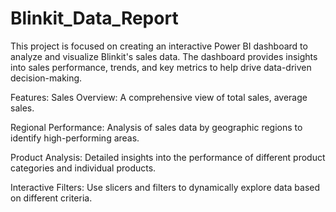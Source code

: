 # Blinkit_Data_Report
This project is focused on creating an interactive Power BI dashboard to analyze and visualize Blinkit's sales data. The dashboard provides insights into sales performance, trends, and key metrics to help drive data-driven decision-making.

Features:
Sales Overview: A comprehensive view of total sales, average sales.

Regional Performance: Analysis of sales data by geographic regions to identify high-performing areas.

Product Analysis: Detailed insights into the performance of different product categories and individual products.

Interactive Filters: Use slicers and filters to dynamically explore data based on different criteria.
